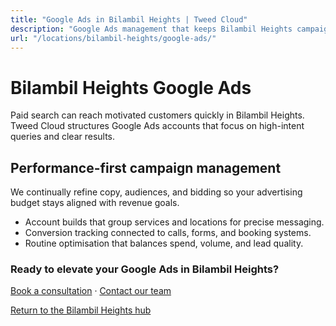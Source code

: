 ```yaml
---
title: "Google Ads in Bilambil Heights | Tweed Cloud"
description: "Google Ads management that keeps Bilambil Heights campaigns efficient and measurable."
url: "/locations/bilambil-heights/google-ads/"
---
```


# Bilambil Heights Google Ads

Paid search can reach motivated customers quickly in Bilambil Heights. Tweed Cloud structures Google Ads accounts that focus on high-intent queries and clear results.

## Performance-first campaign management

We continually refine copy, audiences, and bidding so your advertising budget stays aligned with revenue goals.

- Account builds that group services and locations for precise messaging.
- Conversion tracking connected to calls, forms, and booking systems.
- Routine optimisation that balances spend, volume, and lead quality.

### Ready to elevate your Google Ads in Bilambil Heights?

[Book a consultation](/consultation/) · [Contact our team](/contact/)

[Return to the Bilambil Heights hub](/locations/bilambil-heights/)
